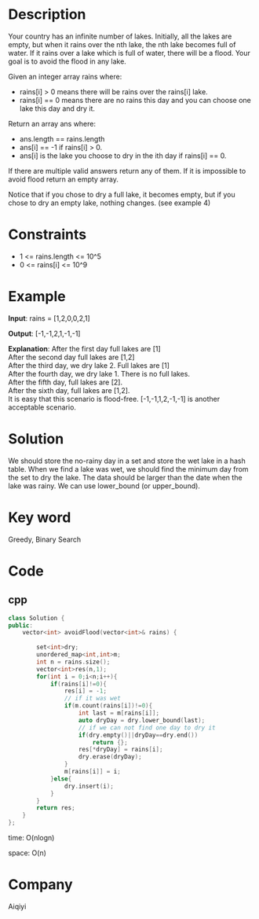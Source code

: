 # Description
Your country has an infinite number of lakes. Initially, all the lakes are empty, but when it rains over the nth lake, the nth lake becomes full of water. If it rains over a lake which is full of water, there will be a flood. Your goal is to avoid the flood in any lake.

Given an integer array rains where:

* rains[i] > 0 means there will be rains over the rains[i] lake.
* rains[i] == 0 means there are no rains this day and you can choose one lake this day and dry it.
  
Return an array ans where:

* ans.length == rains.length
* ans[i] == -1 if rains[i] > 0.
* ans[i] is the lake you choose to dry in the ith day if rains[i] == 0.
  
If there are multiple valid answers return any of them. If it is impossible to avoid flood return an empty array.

Notice that if you chose to dry a full lake, it becomes empty, but if you chose to dry an empty lake, nothing changes. (see example 4)

# Constraints
* 1 <= rains.length <= 10^5
* 0 <= rains[i] <= 10^9

# Example
**Input**: rains = [1,2,0,0,2,1]

**Output**: [-1,-1,2,1,-1,-1]
 
**Explanation**: After the first day full lakes are [1]  
After the second day full lakes are [1,2]  
After the third day, we dry lake 2. Full lakes are [1]  
After the fourth day, we dry lake 1. There is no full lakes.  
After the fifth day, full lakes are [2].  
After the sixth day, full lakes are [1,2].  
It is easy that this scenario is flood-free. [-1,-1,1,2,-1,-1] is another acceptable scenario.  
 

# Solution
We should store the no-rainy day in a set and store the wet lake in a hash table. When we find a lake was wet, we should find the minimum day from the set to dry the lake. The data should be larger than the date when the lake was rainy. We can use lower_bound (or upper_bound).

# Key word

Greedy, Binary Search
# Code

## cpp
```cpp
class Solution {
public:
    vector<int> avoidFlood(vector<int>& rains) {
       
        set<int>dry;
        unordered_map<int,int>m;
        int n = rains.size();
        vector<int>res(n,1);
        for(int i = 0;i<n;i++){
            if(rains[i]!=0){
                res[i] = -1;
                // if it was wet
                if(m.count(rains[i])!=0){
                    int last = m[rains[i]];
                    auto dryDay = dry.lower_bound(last);
                    // if we can not find one day to dry it
                    if(dry.empty()||dryDay==dry.end())
                        return {};
                    res[*dryDay] = rains[i];
                    dry.erase(dryDay);
                }
                m[rains[i]] = i;
            }else{
                dry.insert(i);
            }
        }
        return res;
    }   
};

```
time: O(nlogn)


space: O(n)

# Company
Aiqiyi